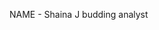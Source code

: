 NAME - Shaina J
budding analyst


<!---
ShainaJ13/ShainaJ13 is a ✨ special ✨ repository because its `README.md` (this file) appears on your GitHub profile.
You can click the Preview link to take a look at your changes.
--->
